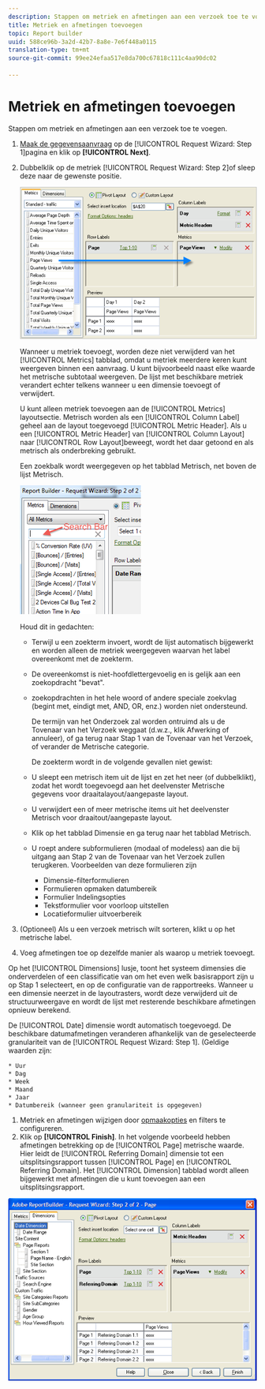 ```yaml
---
description: Stappen om metriek en afmetingen aan een verzoek toe te voegen.
title: Metriek en afmetingen toevoegen
topic: Report builder
uuid: 588ce96b-3a2d-42b7-8a8e-7e6f448a0115
translation-type: tm+mt
source-git-commit: 99ee24efaa517e8da700c67818c111c4aa90dc02

---
```



# Metriek en afmetingen toevoegen

Stappen om metriek en afmetingen aan een verzoek toe te voegen.

1. [Maak de gegevensaanvraag](/help/analyze/report-builder/data-requests/data-requests.md) op de [!UICONTROL Request Wizard: Step 1]pagina en klik op **[!UICONTROL Next]**.
1. Dubbelklik op de metriek [!UICONTROL Request Wizard: Step 2]of sleep deze naar de gewenste positie.

   ![Stapinfo](assets/adding_metrics.png)

   Wanneer u metriek toevoegt, worden deze niet verwijderd van het [!UICONTROL Metrics] tabblad, omdat u metriek meerdere keren kunt weergeven binnen een aanvraag. U kunt bijvoorbeeld naast elke waarde het metrische subtotaal weergeven. De lijst met beschikbare metriek verandert echter telkens wanneer u een dimensie toevoegt of verwijdert.

   U kunt alleen metriek toevoegen aan de [!UICONTROL Metrics] layoutsectie. Metrisch worden als een [!UICONTROL Column Label] geheel aan de layout toegevoegd [!UICONTROL Metric Header]. Als u een [!UICONTROL Metric Header] van [!UICONTROL Column Layout] naar [!UICONTROL Row Layout]beweegt, wordt het daar getoond en als metrisch als onderbreking gebruikt.

   Een zoekbalk wordt weergegeven op het tabblad Metrisch, net boven de lijst Metrisch.

   ![](assets/search_bar_metric.png)

   Houd dit in gedachten:

   * Terwijl u een zoekterm invoert, wordt de lijst automatisch bijgewerkt en worden alleen de metriek weergegeven waarvan het label overeenkomt met de zoekterm.
   * De overeenkomst is niet-hoofdlettergevoelig en is gelijk aan een zoekopdracht &quot;bevat&quot;.
   * zoekopdrachten in het hele woord of andere speciale zoekvlag (begint met, eindigt met, AND, OR, enz.) worden niet ondersteund.

      De termijn van het Onderzoek zal worden ontruimd als u de Tovenaar van het Verzoek weggaat (d.w.z., klik Afwerking of annuleer), of ga terug naar Stap 1 van de Tovenaar van het Verzoek, of verander de Metrische categorie.

      De zoekterm wordt in de volgende gevallen niet gewist:

   * U sleept een metrisch item uit de lijst en zet het neer (of dubbelklikt), zodat het wordt toegevoegd aan het deelvenster Metrische gegevens voor draaitalayout/aangepaste layout.
   * U verwijdert een of meer metrische items uit het deelvenster Metrisch voor draaitout/aangepaste layout.
   * Klik op het tabblad Dimensie en ga terug naar het tabblad Metrisch.
   * U roept andere subformulieren (modaal of modeless) aan die bij uitgang aan Stap 2 van de Tovenaar van het Verzoek zullen terugkeren. Voorbeelden van deze formulieren zijn

      * Dimensie-filterformulieren
      * Formulieren opmaken datumbereik
      * Formulier Indelingsopties
      * Tekstformulier voor voorloop uitstellen
      * Locatieformulier uitvoerbereik

1. (Optioneel) Als u een verzoek metrisch wilt sorteren, klikt u op het metrische label.
1. Voeg afmetingen toe op dezelfde manier als waarop u metriek toevoegt.

Op het [!UICONTROL Dimensions] lusje, toont het systeem dimensies die onderverdelen of een classificatie van om het even welk basisrapport zijn u op Stap 1 selecteert, en op de configuratie van de rapportreeks. Wanneer u een dimensie neerzet in de layoutrasters, wordt deze verwijderd uit de structuurweergave en wordt de lijst met resterende beschikbare afmetingen opnieuw berekend.

De [!UICONTROL Date] dimensie wordt automatisch toegevoegd. De beschikbare datumafmetingen veranderen afhankelijk van de geselecteerde granulariteit van de [!UICONTROL Request Wizard: Step 1]. (Geldige waarden zijn:

    * Uur
    * Dag
    * Week
    * Maand
    * Jaar
    * Datumbereik (wanneer geen granulariteit is opgegeven)

1. Metriek en afmetingen wijzigen door [opmaakopties](/help/analyze/report-builder/layout/t-format-display-headers.md) en filters te configureren.
1. Klik op **[!UICONTROL Finish]**.
In het volgende voorbeeld hebben afmetingen betrekking op de [!UICONTROL Page] metrische waarde. Hier leidt de [!UICONTROL Referring Domain] dimensie tot een uitsplitsingsrapport tussen [!UICONTROL Page] en [!UICONTROL Referring Domain]. Het [!UICONTROL Dimension] tabblad wordt alleen bijgewerkt met afmetingen die u kunt toevoegen aan een uitsplitsingsrapport.

![](assets/page_pageview_02.png)
